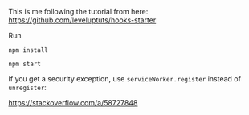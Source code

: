 This is me following the tutorial from here: https://github.com/leveluptuts/hooks-starter

Run

```npm install```

```npm start```

If you get a security exception, use `serviceWorker.register` instead of `unregister`:

https://stackoverflow.com/a/58727848